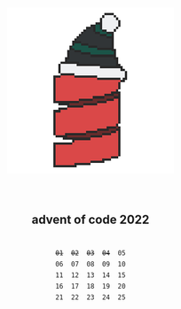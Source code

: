 <h2 align="center">
<img align="center" src="https://github.com/elektrike/aoc-2022/blob/master/logo.png?raw=true" />

<br><br>
advent of code 2022
</h1>
<pre align="center">
<p align="center"><sub><s>01</s>  <s>02</s>  <s>03</s>  <s>04</s>  05</sub></br><sub>06  07  08  09  10</sub></br><sub>11  12  13  14  15</sub></br><sub>16  17  18  19  20</sub></br><sub>21  22  23  24  25</sub></p></pre>
